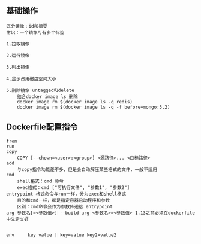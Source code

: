 ## 基础操作

	区分镜像：id和摘要
	常识：一个镜像可有多个标签

	1.拉取镜像

	2.运行镜像

	3.列出镜像

	4.显示占用磁盘空间大小

	5.删除镜像 untagged和delete 
		结合docker image ls 删除
		docker image rm $(docker image ls -q redis)
		docker image rm $(docker image ls -q -f before=mongo:3.2)
	
## Dockerfile配置指令

	from
	run
	copy
		COPY [--chown=<user>:<group>] <源路径>... <目标路径>
	add  
		与copy指令功能差不多，但是会自动解压某些格式的文件，一般不适用
	cmd
		shell格式：cmd 命令
		exec格式：cmd ["可执行文件", "参数1", "参数2"]
	entrypoint 格式命令与run一样，分为exec和shell格式
		目的和cmd一样，都是指定容器启动程序和参数
		区别：cmd命令会作为参数传递给 entrypoint
	arg 参数名[=<参数值>] --build-arg <参数名>=<参数值> 1.13之前必须在dockerfile中先定义好
	
	
	env 	key value | key=value key2=value2